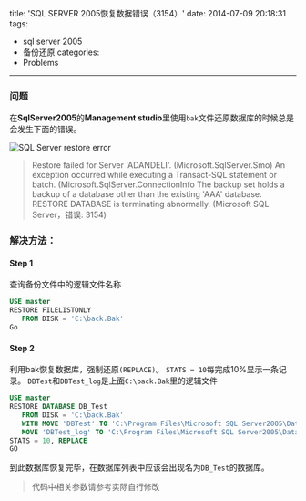title: 'SQL SERVER 2005恢复数据错误（3154）'
date: 2014-07-09 20:18:31
tags:
  - sql server 2005
  - 备份还原
categories:
  - Problems
---

### 问题

在**SqlServer2005**的**Management studio**里使用`bak`文件还原数据库的时候总是会发生下面的错误。

![SQL Server restore error](http://ww1.sinaimg.cn/large/68f944b2gw1f6q3o9np43j20jj0hlwi7.jpg)

>Restore failed for Server 'ADANDELI'. (Microsoft.SqlServer.Smo)
An exception occurred while executing a Transact-SQL statement or batch.  (Microsoft.SqlServer.ConnectionInfo
The backup set holds a backup of a database other than the existing 'AAA' database.
RESTORE DATABASE is terminating abnormally. (Microsoft SQL Server，错误: 3154)

<!--more-->

### 解决方法：

#### Step 1

查询备份文件中的逻辑文件名称

```sql
USE master
RESTORE FILELISTONLY
   FROM DISK = 'C:\back.Bak'
Go
```

#### Step 2

利用bak恢复数据库，强制还原`(REPLACE)`。
`STATS = 10`每完成10%显示一条记录。
`DBTest`和`DBTest_log`是上面`C:\back.Bak`里的逻辑文件

```sql
USE master
RESTORE DATABASE DB_Test
   FROM DISK = 'C:\back.Bak'
   WITH MOVE 'DBTest' TO 'C:\Program Files\Microsoft SQL Server2005\Data\DB.mdf',
   MOVE 'DBTest_log' TO 'C:\Program Files\Microsoft SQL Server2005\Data\DB_log.ldf',
STATS = 10, REPLACE
GO
```

到此数据库恢复完毕，在数据库列表中应该会出现名为`DB_Test`的数据库。

>代码中相关参数请参考实际自行修改
